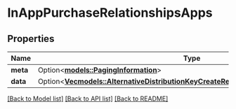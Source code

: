 # InAppPurchaseRelationshipsApps

## Properties

Name | Type | Description | Notes
------------ | ------------- | ------------- | -------------
**meta** | Option<[**models::PagingInformation**](PagingInformation.md)> |  | [optional]
**data** | Option<[**Vec<models::AlternativeDistributionKeyCreateRequestDataRelationshipsAppData>**](AlternativeDistributionKeyCreateRequest_data_relationships_app_data.md)> |  | [optional]

[[Back to Model list]](../README.md#documentation-for-models) [[Back to API list]](../README.md#documentation-for-api-endpoints) [[Back to README]](../README.md)


